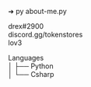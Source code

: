 ➜ py about-me.py
               
             
   drex#2900\
   discord.gg/tokenstores\
   lov3
   
                      
Languages\
│   ├── Python\
│   └── Csharp



 


                     
                    
